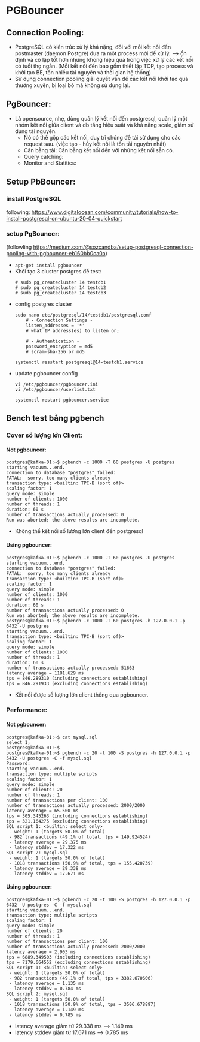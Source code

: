 # PGBouncer


## Connection Pooling:
- PostgreSQL có kiến trúc xử lý khá nặng, đối với mỗi kết nối đến postmaster (daemon Postgre) đưa ra một process mới để xử lý. --> ổn định và cô lập tốt hơn nhưng khong hiệu quả trong việc xử lý các kết nối có tuổi thọ ngắn. (Mỗi kết nối đến bao gồm thiết lập TCP, tạo process và khởi tạo BE, tốn nhiều tài nguyên và thời gian hệ thống)
- Sử dụng connection pooling giải quyết vấn đề các kết nối khởi tạo quá thường xuyên, bị loại bỏ mà không sử dụng lại.

## PgBouncer:
- Là opensource, nhẹ, dùng quản lý kết nối đến postgresql, quản lý một nhóm kết nối giữa client và db tăng hiệu suất và khả năng scale, giảm sử dụng tài nguyên.
    - Nó có thể gộp các kết nối, duy trì chúng để tái sử dụng cho các request sau. (việc tạo - hủy kết nối là tốn tài nguyên nhất)
    - Cân bằng tải: Cân bằng kết nối đến với những kết nối sẵn có.
    - Query catching:
    - Monitor and Statitics:


## Setup PbBouncer:
### install PostgreSQL
following: https://www.digitalocean.com/community/tutorials/how-to-install-postgresql-on-ubuntu-20-04-quickstart

### setup PgBouncer: 
(followling https://medium.com/@sozcandba/setup-postgresql-connection-pooling-with-pgbouncer-eb160bb0ca0a)
- ```apt-get install pgbouncer```
- Khởi tạo 3 cluster postgres để test:
    ```
    # sudo pg_createcluster 14 testdb1
    # sudo pg_createcluster 14 testdb2
    # sudo pg_createcluster 14 testdb3
    ```
- config postgres cluster 
    ```
    sudo nano etc/postgresql/14/testdb1/postgresql.conf
        # - Connection Settings -
        listen_addresses = '*'      
        # what IP address(es) to listen on;
        
        # - Authentication -
        password_encryption = md5     
        # scram-sha-256 or md5

    systemctl resstart postgresql@14-testdb1.service
    ```
- update pgbouncer config
    ```
    vi /etc/pgbouncer/pgbouncer.ini
    vi /etc/pgbouncer/userlist.txt

    systemctl restart pgbouncer.service
    ```

## Bench test bằng pgbench

### Cover số lượng lớn Client:
#### Not pgbouncer:
```
postgres@kafka-01:~$ pgbench -c 1000 -T 60 postgres -U postgres
starting vacuum...end.
connection to database "postgres" failed:
FATAL:  sorry, too many clients already
transaction type: <builtin: TPC-B (sort of)>
scaling factor: 1
query mode: simple
number of clients: 1000
number of threads: 1
duration: 60 s
number of transactions actually processed: 0
Run was aborted; the above results are incomplete.
```
- Không thể kết nối số lượng lớn client đến postgresql

#### Using pgbouncer:
```
postgres@kafka-01:~$ pgbench -c 1000 -T 60 postgres -U postgres
starting vacuum...end.
connection to database "postgres" failed:
FATAL:  sorry, too many clients already
transaction type: <builtin: TPC-B (sort of)>
scaling factor: 1
query mode: simple
number of clients: 1000
number of threads: 1
duration: 60 s
number of transactions actually processed: 0
Run was aborted; the above results are incomplete.
postgres@kafka-01:~$ pgbench -c 1000 -T 60 postgres -h 127.0.0.1 -p 6432 -U postgres
starting vacuum...end.
transaction type: <builtin: TPC-B (sort of)>
scaling factor: 1
query mode: simple
number of clients: 1000
number of threads: 1
duration: 60 s
number of transactions actually processed: 51663
latency average = 1181.629 ms
tps = 846.289310 (including connections establishing)
tps = 846.291933 (excluding connections establishing)
```
- Kết nối được số lượng lớn client thông qua pgbouncer.

### Performance:
#### Not pgbouncer:
```
postgres@kafka-01:~$ cat mysql.sql 
select 1;
postgres@kafka-01:~$ 
postgres@kafka-01:~$ pgbench -c 20 -t 100 -S postgres -h 127.0.0.1 -p 5432 -U postgres -C -f mysql.sql
Password: 
starting vacuum...end.
transaction type: multiple scripts
scaling factor: 1
query mode: simple
number of clients: 20
number of threads: 1
number of transactions per client: 100
number of transactions actually processed: 2000/2000
latency average = 65.500 ms
tps = 305.345263 (including connections establishing)
tps = 321.164275 (excluding connections establishing)
SQL script 1: <builtin: select only>
 - weight: 1 (targets 50.0% of total)
 - 982 transactions (49.1% of total, tps = 149.924524)
 - latency average = 29.375 ms
 - latency stddev = 17.322 ms
SQL script 2: mysql.sql
 - weight: 1 (targets 50.0% of total)
 - 1018 transactions (50.9% of total, tps = 155.420739)
 - latency average = 29.338 ms
 - latency stddev = 17.671 ms
```


#### Using pgbouncer:
```
postgres@kafka-01:~$ pgbench -c 20 -t 100 -S postgres -h 127.0.0.1 -p 6432 -U postgres -C -f mysql.sql
starting vacuum...end.
transaction type: multiple scripts
scaling factor: 1
query mode: simple
number of clients: 20
number of threads: 1
number of transactions per client: 100
number of transactions actually processed: 2000/2000
latency average = 2.903 ms
tps = 6889.349503 (including connections establishing)
tps = 7179.664552 (excluding connections establishing)
SQL script 1: <builtin: select only>
 - weight: 1 (targets 50.0% of total)
 - 982 transactions (49.1% of total, tps = 3382.670606)
 - latency average = 1.135 ms
 - latency stddev = 0.784 ms
SQL script 2: mysql.sql
 - weight: 1 (targets 50.0% of total)
 - 1018 transactions (50.9% of total, tps = 3506.678897)
 - latency average = 1.149 ms
 - latency stddev = 0.785 ms
```
- latency average giảm từ 29.338 ms --> 1.149 ms
- latency stddev giảm từ 17.671 ms --> 0.785 ms